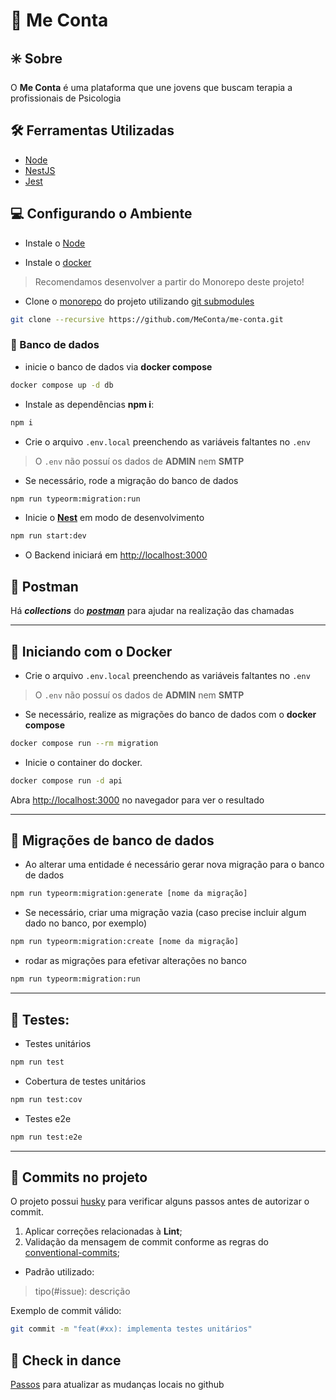# 💬 Me Conta

## ✳️ Sobre
O **Me Conta** é uma plataforma que une jovens que buscam terapia a profissionais de Psicologia

## 🛠 Ferramentas Utilizadas
- [Node](https://nodejs.dev)
- [NestJS](https://nestjs.com)
- [Jest](https://jestjs.io)

## 💻 Configurando o Ambiente

- Instale o [Node](https://nodejs.org/en/download/)

- Instale o [docker](https://www.docker.com)

> Recomendamos desenvolver a partir do Monorepo deste projeto!
- Clone o [monorepo](https://github.com/MeConta/me-conta) do projeto utilizando [git submodules](https://git-scm.com/book/en/v2/Git-Tools-Submodules)
```bash
git clone --recursive https://github.com/MeConta/me-conta.git
````
### 🎲 Banco de dados
- inicie o banco de dados via **docker compose**
```bash
docker compose up -d db
```
- Instale as dependências **npm i**:
```bash
npm i
```
- Crie o arquivo `.env.local` preenchendo as variáveis faltantes no `.env`
> O `.env` não possuí os dados de **ADMIN** nem **SMTP**

- Se necessário, rode a migração do banco de dados
```bash
npm run typeorm:migration:run
```

- Inicie o [**Nest**](http://nestjs.com) em modo de desenvolvimento
```bash
npm run start:dev
```

- O Backend iniciará em [http://localhost:3000](http://localhost:3000)

## :rocket: Postman
Há _**collections**_ do [**_postman_**](https://www.postman.com) para ajudar na realização das chamadas

---

## 🐳 Iniciando com o Docker
- Crie o arquivo `.env.local` preenchendo as variáveis faltantes no `.env`
> O `.env` não possuí os dados de **ADMIN** nem **SMTP**
- Se necessário, realize as migrações do banco de dados com o **docker compose**
```bash
docker compose run --rm migration
```
- Inicie o container do docker.
```bash
docker compose run -d api
```

Abra [http://localhost:3000](http://localhost:3000) no navegador para ver o resultado

---

## 🎲 Migrações de banco de dados
- Ao alterar uma entidade é necessário gerar nova migração para o banco de dados
```bash
npm run typeorm:migration:generate [nome da migração]
```
- Se necessário, criar uma migração vazia (caso precise incluir algum dado no banco, por exemplo)
```bash
npm run typeorm:migration:create [nome da migração]
```

- rodar as migrações para efetivar alterações no banco
```bash
npm run typeorm:migration:run
```
---

## 🧪 Testes:
- Testes unitários
```bash
npm run test
```
- Cobertura de testes unitários
```bash
npm run test:cov
```
- Testes e2e
```bash
npm run test:e2e
```
---

## 🚀 Commits no projeto

O projeto possui [husky](https://github.com/typicode/husky) para verificar alguns passos antes de autorizar o commit.

1. Aplicar correções relacionadas à **Lint**;
3. Validação da mensagem de commit conforme as regras do [conventional-commits](https://www.conventionalcommits.org/en/v1.0.0/);
  - Padrão utilizado:
  > tipo(#issue): descrição

Exemplo de commit válido:
  ```bash
  git commit -m "feat(#xx): implementa testes unitários"
  ```
## 👣 Check in dance
[Passos](https://github.com/MeConta/me-conta/blob/main/check-in-dance.md) para atualizar as mudanças locais no github 